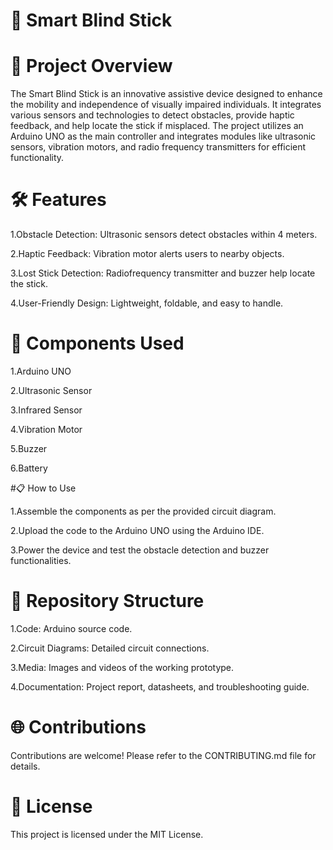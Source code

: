 # 🌟 Smart Blind Stick

# 🚀 Project Overview

The Smart Blind Stick is an innovative assistive device designed to enhance the mobility and independence of visually impaired individuals. It integrates various sensors and technologies to detect obstacles, provide haptic feedback, and help locate the stick if misplaced. The project utilizes an Arduino UNO as the main controller and integrates modules like ultrasonic sensors, vibration motors, and radio frequency transmitters for efficient functionality.

# 🛠️ Features

1.Obstacle Detection: Ultrasonic sensors detect obstacles within 4 meters.

2.Haptic Feedback: Vibration motor alerts users to nearby objects.

3.Lost Stick Detection: Radiofrequency transmitter and buzzer help locate the stick.

4.User-Friendly Design: Lightweight, foldable, and easy to handle.

# 🔧 Components Used

1.Arduino UNO

2.Ultrasonic Sensor

3.Infrared Sensor

4.Vibration Motor

5.Buzzer

6.Battery

#📋 How to Use

1.Assemble the components as per the provided circuit diagram.

2.Upload the code to the Arduino UNO using the Arduino IDE.

3.Power the device and test the obstacle detection and buzzer functionalities.

# 📂 Repository Structure

1.Code: Arduino source code.

2.Circuit Diagrams: Detailed circuit connections.

3.Media: Images and videos of the working prototype.

4.Documentation: Project report, datasheets, and troubleshooting guide.

# 🌐 Contributions

Contributions are welcome! Please refer to the CONTRIBUTING.md file for details.

# 📝 License

This project is licensed under the MIT License.

